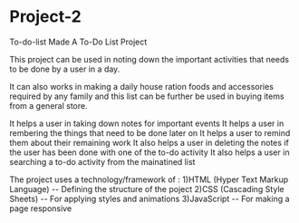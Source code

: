# Project-2
To-do-list
Made A To-Do List Project

This project can be used in noting down the important activities that needs to be done by a user in a day.

It can also works in making a daily house ration foods and accessories required by any family and this list can be further be used in buying items from a general store.

It helps a user in taking down notes for important events It helps a user in rembering the things that need to be done later on It helps a user to remind them about their remaining work It also helps a user in deleting the notes if the user has been done with one of the to-do activity It also helps a user in searching a to-do activity from the mainatined list

The project uses a technology/framework of : 1)HTML (Hyper Text Markup Language) -- Defining the structure of the poject 2)CSS (Cascading Style Sheets) -- For applying styles and animations 3)JavaScript -- For making a page responsive

